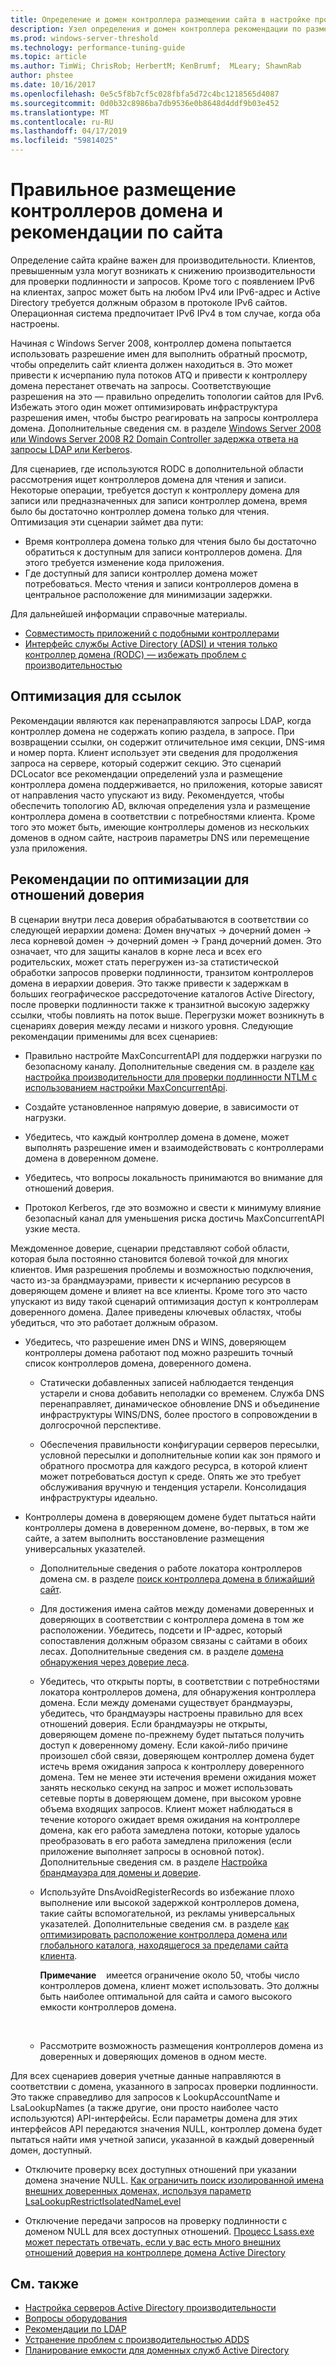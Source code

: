 ```yaml
---
title: Определение и домен контроллера размещении сайта в настройке производительности ADDS
description: Узел определения и домен контроллера рекомендации по размещению в настройке производительности Active Directory.
ms.prod: windows-server-threshold
ms.technology: performance-tuning-guide
ms.topic: article
ms.author: TimWi; ChrisRob; HerbertM; KenBrumf;  MLeary; ShawnRab
author: phstee
ms.date: 10/16/2017
ms.openlocfilehash: 0e5c5f8b7cf5c028fbfa5d72c4bc1218565d4087
ms.sourcegitcommit: 0d0b32c8986ba7db9536e0b8648d4ddf9b03e452
ms.translationtype: MT
ms.contentlocale: ru-RU
ms.lasthandoff: 04/17/2019
ms.locfileid: "59814025"
---
```

# <a name="proper-placement-of-domain-controllers-and-site-considerations"></a>Правильное размещение контроллеров домена и рекомендации по сайта

Определение сайта крайне важен для производительности. Клиентов, превышенным узла могут возникать к снижению производительности для проверки подлинности и запросов. Кроме того с появлением IPv6 на клиентах, запрос может быть на любом IPv4 или IPv6-адрес и Active Directory требуется должным образом в протоколе IPv6 сайтов. Операционная система предпочитает IPv6 IPv4 в том случае, когда оба настроены.

Начиная с Windows Server 2008, контроллер домена попытается использовать разрешение имен для выполнить обратный просмотр, чтобы определить сайт клиента должен находиться в. Это может привести к исчерпанию пула потоков ATQ и привести к контроллеру домена перестанет отвечать на запросы. Соответствующие разрешения на это — правильно определить топологии сайтов для IPv6. Избежать этого один может оптимизировать инфраструктура разрешения имен, чтобы быстро реагировать на запросы контроллера домена. Дополнительные сведения см. в разделе [Windows Server 2008 или Windows Server 2008 R2 Domain Controller задержка ответа на запросы LDAP или Kerberos](https://support.microsoft.com/kb/2668820).

Для сценариев, где используются RODC в дополнительной области рассмотрения ищет контроллеров домена для чтения и записи.  Некоторые операции, требуется доступ к контроллеру домена для записи или предназначенных для записи контроллер домена, время было бы достаточно контроллер домена только для чтения.  Оптимизация эти сценарии займет два пути:
-   Время контроллера домена только для чтения было бы достаточно обратиться к доступным для записи контроллеров домена.  Для этого требуется изменение кода приложения.
-   Где доступный для записи контроллер домена может потребоваться.  Место чтения и записи контроллеров домена в центральное расположение для минимизации задержки.

Для дальнейшей информации справочные материалы.
-   [Совместимость приложений с подобными контроллерами](https://technet.microsoft.com/library/cc772597.aspx)
-   [Интерфейс службы Active Directory (ADSI) и чтения только контроллер домена (RODC) — избежать проблем с производительностью](https://blogs.technet.microsoft.com/fieldcoding/2012/06/24/active-directory-service-interface-adsi-and-the-read-only-domain-controller-rodc-avoiding-performance-issues/)

## <a name="optimize-for-referrals"></a>Оптимизация для ссылок

Рекомендации являются как перенаправляются запросы LDAP, когда контроллер домена не содержать копию раздела, в запросе. При возвращении ссылки, он содержит отличительное имя секции, DNS-имя и номер порта. Клиент использует эти сведения для продолжения запроса на сервере, который содержит секцию. Это сценарий DCLocator все рекомендации определений узла и размещение контроллера домена поддерживается, но приложения, которые зависят от направления часто упускают из виду. Рекомендуется, чтобы обеспечить топологию AD, включая определения узла и размещение контроллера домена в соответствии с потребностями клиента. Кроме того это может быть, имеющие контроллеры доменов из нескольких доменов в одном сайте, настроив параметры DNS или перемещение узла приложения.

## <a name="optimization-considerations-for-trusts"></a>Рекомендации по оптимизации для отношений доверия

В сценарии внутри леса доверия обрабатываются в соответствии со следующей иерархии домена: Домен внучатых -&gt; дочерний домен -&gt; леса корневой домен -&gt; дочерний домен -&gt; Гранд дочерний домен. Это означает, что для защиты каналов в корне леса и всех его родительских, может стать перегружен из-за статистической обработки запросов проверки подлинности, транзитом контроллеров домена в иерархии доверия. Это также привести к задержкам в больших географическое рассредоточение каталогов Active Directory, после проверки подлинности также к транзитной высокую задержку ссылки, чтобы повлиять на поток выше. Перегрузки может возникнуть в сценариях доверия между лесами и низкого уровня. Следующие рекомендации применимы для всех сценариев:

-   Правильно настройте MaxConcurrentAPI для поддержки нагрузки по безопасному каналу. Дополнительные сведения см. в разделе [как настройка производительности для проверки подлинности NTLM с использованием настройки MaxConcurrentApi](https://support.microsoft.com/kb/2688798/EN-US).

-   Создайте установленное напрямую доверие, в зависимости от нагрузки.

-   Убедитесь, что каждый контроллер домена в домене, может выполнять разрешение имен и взаимодействовать с контроллерами домена в доверенном домене.

-   Убедитесь, что вопросы локальность принимаются во внимание для отношений доверия.

-   Протокол Kerberos, где это возможно и свести к минимуму влияние безопасный канал для уменьшения риска достичь MaxConcurrentAPI узкие места.

Междоменное доверие, сценарии представляют собой области, которая была постоянно становится болевой точкой для многих клиентов. Имя разрешения проблемы и возможностью подключения, часто из-за брандмауэрами, привести к исчерпанию ресурсов в доверяющем домене и влияет на все клиенты. Кроме того это часто упускают из виду такой сценарий оптимизация доступ к контроллерам доверенного домена. Далее приведены ключевых областях, чтобы убедиться, что это работает должным образом.

-   Убедитесь, что разрешение имен DNS и WINS, доверяющем контроллеры домена работают под можно разрешить точный список контроллеров домена, доверенного домена.

    -   Статически добавленных записей наблюдается тенденция устарели и снова добавить неполадки со временем. Служба DNS перенаправляет, динамическое обновление DNS и объединение инфраструктуры WINS/DNS, более простого в сопровождении в долгосрочной перспективе.

    -   Обеспечения правильности конфигурации серверов пересылки, условной пересылки и дополнительные копии как зон прямого и обратного просмотра для каждого ресурса, в которой клиент может потребоваться доступ к среде. Опять же это требует обслуживания вручную и тенденция устарели. Консолидация инфраструктуры идеально.

-   Контроллеры домена в доверяющем домене будет пытаться найти контроллеры домена в доверенном домене, во-первых, в том же сайте, а затем выполнить восстановление размещения универсальных указателей.

    -   Дополнительные сведения о работе локатора контроллеров домена см. в разделе [поиск контроллера домена в ближайший сайт](https://technet.microsoft.com/library/cc978016.aspx).

    -   Для достижения имена сайтов между доменами доверенных и доверяющих в соответствии с контроллера домена в том же расположении. Убедитесь, подсети и IP-адрес, который сопоставления должным образом связаны с сайтами в обоих лесах. Дополнительные сведения см. в разделе [домена обнаружения через доверие леса](http://blogs.technet.com/b/askds/archive/2008/09/24/domain-locator-across-a-forest-trust.aspx).

    -   Убедитесь, что открыты порты, в соответствии с потребностями локатора контроллеров домена, для обнаружения контроллера домена. Если между доменами существует брандмауэры, убедитесь, что брандмауэры настроены правильно для всех отношений доверия. Если брандмауэры не открыты, доверяющем домене по-прежнему будет пытаться получить доступ к доверенному домену. Если какой-либо причине произошел сбой связи, доверяющем контроллер домена будет истечь время ожидания запроса к контроллеру доверенного домена. Тем не менее эти истечения времени ожидания может занять несколько секунд на запрос и может использовать сетевые порты в доверяющем домене, при высоком уровне объема входящих запросов. Клиент может наблюдаться в течение которого ожидает время ожидания на контроллере домена, как его работа замедлена потоки, которые удалось преобразовать в его работа замедлена приложения (если приложение выполняет запросы в основной поток). Дополнительные сведения см. в разделе [Настройка брандмауэра для домены и доверие](https://support.microsoft.com/kb/179442).

    -   Используйте DnsAvoidRegisterRecords во избежание плохо выполнение или высокой задержкой контроллеров домена, такие сайты вспомогательной, из рекламы универсальных указателей. Дополнительные сведения см. в разделе [как оптимизировать расположение контроллера домена или глобального каталога, находящегося за пределами сайта клиента](https://support.microsoft.com/kb/306602).

        **Примечание**    имеется ограничение около 50, чтобы число контроллеров домена, клиент может использовать. Это должны быть наиболее оптимальной для сайта и самого высокого емкости контроллеров домена.

         

    -   Рассмотрите возможность размещения контроллеров домена из доверенных и доверяющих доменов в одном месте.

Для всех сценариев доверия учетные данные направляются в соответствии с домена, указанного в запросах проверки подлинности. Это также справедливо для запросов к LookupAccountName и LsaLookupNames (а также другие, они просто наиболее часто используются) API-интерфейсы. Если параметры домена для этих интерфейсов API передаются значения NULL, контроллер домена будет пытаться найти имя учетной записи, указанной в каждый доверенный домен, доступный.

-   Отключите проверку всех доступных отношений при указании домена значение NULL. [Как ограничить поиск изолированной имена внешних доверенных доменах, используя параметр LsaLookupRestrictIsolatedNameLevel](https://support.microsoft.com/kb/818024)

-   Отключение передачи запросов на проверку подлинности с доменом NULL для всех доступных отношений. [Процесс Lsass.exe может перестать отвечать, если у вас есть много внешних отношений доверия на контроллере домена Active Directory](https://support.microsoft.com/kb/923241/EN-US)

## <a name="see-also"></a>См. также
- [Настройка серверов Active Directory производительности](index.md)
- [Вопросы оборудования](hardware-considerations.md)
- [Рекомендации по LDAP](ldap-considerations.md)
- [Устранение проблем с производительностью ADDS](troubleshoot.md) 
- [Планирование емкости для доменных служб Active Directory](https://go.microsoft.com/fwlink/?LinkId=324566)
